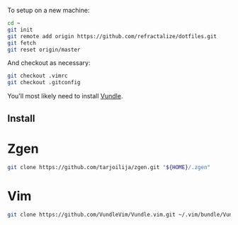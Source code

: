 To setup on a new machine:

```sh
cd ~    
git init
git remote add origin https://github.com/refractalize/dotfiles.git
git fetch
git reset origin/master
```

And checkout as necessary:

```sh
git checkout .vimrc
git checkout .gitconfig
```

You'll most likely need to install [Vundle](https://github.com/VundleVim/Vundle.vim#quick-start).

## Install

# Zgen

```sh
git clone https://github.com/tarjoilija/zgen.git "${HOME}/.zgen"
```

# Vim

```sh
git clone https://github.com/VundleVim/Vundle.vim.git ~/.vim/bundle/Vundle.vim
```
